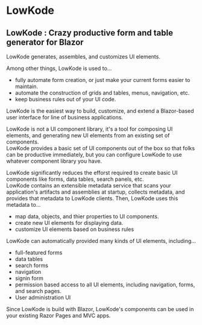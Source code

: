 # LowKode

## LowKode : Crazy productive form and table generator for Blazor

LowKode generates, assembles, and customizes UI elements.

Among other things, LowKode is used to...
- fully automate form creation, or just make your current forms easier to maintain.  
- automate the construction of grids and tables, menus, navigation, etc.
- keep business rules out of your UI code.

LowKode is the easiest way to build, customize, and extend a Blazor-based user interface for line of business applications.

LowKode is not a UI component library, it's a tool for composing UI elements, and generating new UI elements from an existing set of components.  
LowKode provides a basic set of UI components out of the box so that folks can be productive immediately, but you can 
configure LowKode to use whatever component library you have.

LowKode significantly reduces the efforst required to create basic UI components like forms, data tables, search panels, etc.  
LowKode contains an extensible metadata service that scans your application's 
artifacts and assemblies at startup, collects metadata, and provides that metadata to LowKode clients.
Then, LowKode uses this metadata to...
- map data, objects, and thier properties to UI components.
- create new UI elements for displaying data.
- customize UI elements based on business rules

LowKode can automatically provided many kinds of UI elements, including...
- full-featured forms 
- data tables 
- search forms
- navigation 
- signin form 
- permission based access to all UI elements, including navigation, forms, and search pages.
- User administration UI

Since LowKode is build with Blazor, LowKode's components can be used in your existing Razor Pages and MVC apps.


